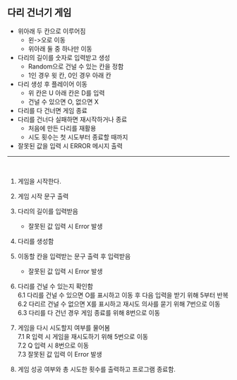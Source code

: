 ## 다리 건너기 게임

- 위아래 두 칸으로 이루어짐
  - 왼->오로 이동
  - 위아래 둘 중 하나만 이동
- 다리의 길이를 숫자로 입력받고 생성
  - Random으로 건널 수 있는 칸을 정함
  - 1인 경우 윗 칸, 0인 경우 아래 칸
- 다리 생성 후 플레이어 이동
  - 위 칸은 U 아래 칸은 D를 입력
  - 건널 수 있으면 O, 없으면 X
- 다리를 다 건너면 게임 종료
- 다리를 건너다 실패하면 재시작하거나 종료
  - 처음에 만든 다리를 재활용
  - 시도 횟수는 첫 시도부터 종료할 때까지
- 잘못된 값을 입력 시 ERROR 메시지 출력

---

<br>

1. 게임을 시작한다.
2. 게임 시작 문구 출력
3. 다리의 길이를 입력받음
   - 잘못된 값 입력 시 Error 발생
4. 다리를 생성함
5. 이동할 칸을 입력받는 문구 출력 후 입력받음
   - 잘못된 값 입력 시 Error 발생
6. 다리를 건널 수 있는지 확인함  
   6.1 다리를 건널 수 있으면 O를 표시하고 이동 후 다음 입력을 받기 위해 5부터 반복  
   6.2 다리르 건널 수 없으면 X를 표시하고 재시도 의사를 묻기 위해 7번으로 이동  
   6.3 다리를 다 건넌 경우 게임 종료를 위해 8번으로 이동
7. 게임을 다시 시도할지 여부를 물어봄  
   7.1 R 입력 시 게임을 재시도하기 위해 5번으로 이동  
   7.2 Q 입력 시 8번으로 이동  
   7.3 잘못된 값 입력 이 Error 발생

8. 게임 성공 여부와 총 시도한 횟수를 출력하고 프로그램 종료함.
